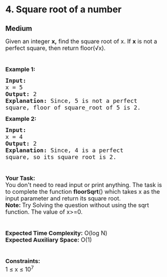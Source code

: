 # 4. Square root of a number
## Medium 
<div class="problem-statement" style="user-select: auto;">
                <p style="user-select: auto;"></p><p style="user-select: auto;"><span style="font-size: 18px; user-select: auto;">Given an integer <strong style="user-select: auto;">x,</strong>&nbsp;find the square root of x. If <strong style="user-select: auto;">x</strong> is not a perfect square, then return floor(√x).</span></p>

<p style="user-select: auto;">&nbsp;</p>

<p style="user-select: auto;"><span style="font-size: 18px; user-select: auto;"><strong style="user-select: auto;">Example 1:</strong></span></p>

<pre style="user-select: auto;"><span style="font-size: 18px; user-select: auto;"><strong style="user-select: auto;">Input:
</strong>x = 5
<strong style="user-select: auto;">Output: </strong>2<strong style="user-select: auto;">
Explanation: </strong>Since, 5 is not a perfect 
square, floor of square_root of 5 is 2.</span>
</pre>

<p style="user-select: auto;"><span style="font-size: 18px; user-select: auto;"><strong style="user-select: auto;">Example 2:</strong></span></p>

<pre style="user-select: auto;"><span style="font-size: 18px; user-select: auto;"><strong style="user-select: auto;">Input:
</strong>x = 4
<strong style="user-select: auto;">Output: </strong>2<strong style="user-select: auto;">
Explanation: </strong>Since, 4 is a perfect 
square, so its square root is 2.</span></pre>

<p style="user-select: auto;">&nbsp;</p>

<p style="user-select: auto;"><span style="font-size: 18px; user-select: auto;"><strong style="user-select: auto;">Your Task:</strong><br style="user-select: auto;">
You don't need to read input or print anything.&nbsp;The task is to complete the function <strong style="user-select: auto;">floorSqrt</strong>() which takes x as the input parameter and&nbsp;return its square root.<br style="user-select: auto;">
<strong style="user-select: auto;">Note: </strong>Try Solving the question without using the sqrt function.&nbsp;The value of x&gt;=0.</span></p>

<p style="user-select: auto;">&nbsp;</p>

<p style="user-select: auto;"><span style="font-size: 18px; user-select: auto;"><strong style="user-select: auto;">Expected Time Complexity:</strong>&nbsp;O(log N)<br style="user-select: auto;">
<strong style="user-select: auto;">Expected Auxiliary Space:</strong>&nbsp;O(1)</span></p>

<p style="user-select: auto;">&nbsp;</p>

<p style="user-select: auto;"><span style="font-size: 18px; user-select: auto;"><strong style="user-select: auto;">Constraints:</strong></span><br style="user-select: auto;">
<span style="font-size: 18px; user-select: auto;">1 ≤ x ≤ 10<sup style="user-select: auto;">7</sup></span></p>
 <p style="user-select: auto;"></p>
            </div>